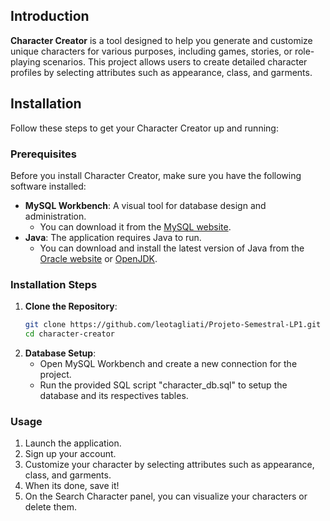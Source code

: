 ## Introduction

**Character Creator** is a tool designed to help you generate and customize unique characters for various purposes, including games, stories, or role-playing scenarios. This project allows users to create detailed character profiles by selecting attributes such as appearance, class, and garments.

## Installation

Follow these steps to get your Character Creator up and running:

### Prerequisites

Before you install Character Creator, make sure you have the following software installed:

- **MySQL Workbench**: A visual tool for database design and administration.
  - You can download it from the [MySQL website](https://dev.mysql.com/downloads/workbench/).
- **Java**: The application requires Java to run.
  - You can download and install the latest version of Java from the [Oracle website](https://www.oracle.com/java/technologies/javase-downloads.html) or [OpenJDK](https://openjdk.java.net/).

### Installation Steps

1. **Clone the Repository**:
   ```bash
   git clone https://github.com/leotagliati/Projeto-Semestral-LP1.git
   cd character-creator
   
2. **Database Setup**:
   * Open MySQL Workbench and create a new connection for the project.
   * Run the provided SQL script "character_db.sql" to setup the database and its respectives tables.

### Usage

1. Launch the application.
2. Sign up your account.
3. Customize your character by selecting attributes such as appearance, class, and garments.
4. When its done, save it!
5. On the Search Character panel, you can visualize your characters or delete them. 
   
